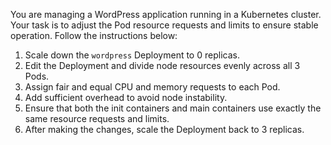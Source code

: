 You are managing a WordPress application running in a Kubernetes cluster. Your task is to adjust the Pod resource requests and limits to ensure stable operation. Follow the instructions below:

1.  Scale down the `wordpress` Deployment to 0 replicas.
2.  Edit the Deployment and divide node resources evenly across all 3 Pods.
3.  Assign fair and equal CPU and memory requests to each Pod.
4.  Add sufficient overhead to avoid node instability.
5.  Ensure that both the init containers and main containers use exactly the same resource requests and limits.
6.  After making the changes, scale the Deployment back to 3 replicas.
